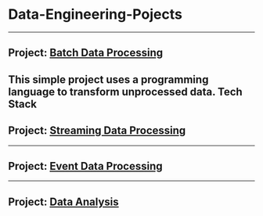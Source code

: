 # Data-Engineering-Pojects
---
## Project: [Batch Data Processing](https://github.com/Mregojos/Batch-Data-Processing)
This simple project uses a programming language to transform unprocessed data.
Tech Stack
---
## Project: [Streaming Data Processing](https://github.com/Mregojos/Streaming-Data-Processing)
---
## Project: [Event Data Processing](https://github.com/Mregojos/Event-Data-Processing)
---
## Project: [Data Analysis](https://github.com/Mregojos/Job-App)

<!--
## Project: [Modern Data Processing](https://github.com/Mregojos/Modern-Data-Processing)

## Project: [Data Migration](https://github.com/Mregojos/Data-Migration)

## Project: [Data Processing with Cloud Services](https://github.com/Mregojos/Data-Processing-with-Cloud-Services)
-->
